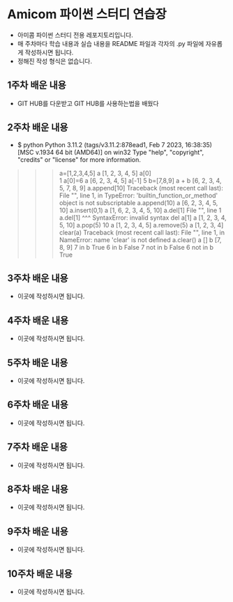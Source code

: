 # Amicom 파이썬 스터디 연습장

- 아미콤 파이썬 스터디 전용 레포지토리입니다.
- 매 주차마다 학습 내용과 실습 내용을 README 파일과 각자의 .py 파일에 자유롭게 작성하시면 됩니다.
- 정해진 작성 형식은 없습니다.


## 1주차 배운 내용
- GIT HUB를 다운받고 GIT HUB를 사용하는법을 배웠다

## 2주차 배운 내용
- $ python
Python 3.11.2 (tags/v3.11.2:878ead1, Feb  7 2023, 16:38:35) [MSC v.1934 64 bit (AMD64)] on win32
Type "help", "copyright", "credits" or "license" for more information.
>>> a=[1,2,3,4,5]
>>> a
[1, 2, 3, 4, 5]
>>> a[0]        
1
>>> a[0]=6
>>> a
[6, 2, 3, 4, 5]
>>> a[-1]
5
>>> b=[7,8,9]
>>> a + b
[6, 2, 3, 4, 5, 7, 8, 9]
>>> a.append[10]
Traceback (most recent call last):
  File "<stdin>", line 1, in <module>
TypeError: 'builtin_function_or_method' object is not subscriptable
>>> a.append(10)
>>> a
[6, 2, 3, 4, 5, 10]
>>> a.insert(0,1)
>>> a
[1, 6, 2, 3, 4, 5, 10]
>>> a.del[1] 
  File "<stdin>", line 1
    a.del[1]
      ^^^
SyntaxError: invalid syntax
>>> del a[1]
>>> a
[1, 2, 3, 4, 5, 10]
>>> a.pop(5)
10
>>> a
[1, 2, 3, 4, 5]
>>> a.remove(5)
>>> a
[1, 2, 3, 4]
>>> clear(a)
Traceback (most recent call last):
  File "<stdin>", line 1, in <module>
NameError: name 'clear' is not defined
>>> a.clear()
>>> a
[]
>>> b
[7, 8, 9]
>>> 7 in b
True
>>> 6 in b
False
>>> 7 not in b
False
>>> 6 not in b
True

## 3주차 배운 내용
- 이곳에 작성하시면 됩니다.

## 4주차 배운 내용
- 이곳에 작성하시면 됩니다.

## 5주차 배운 내용
- 이곳에 작성하시면 됩니다.

## 6주차 배운 내용
- 이곳에 작성하시면 됩니다.

## 7주차 배운 내용
- 이곳에 작성하시면 됩니다.

## 8주차 배운 내용
- 이곳에 작성하시면 됩니다.

## 9주차 배운 내용
- 이곳에 작성하시면 됩니다.

## 10주차 배운 내용
- 이곳에 작성하시면 됩니다.
